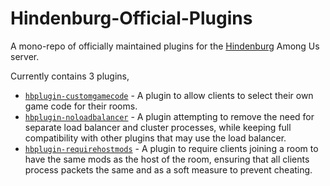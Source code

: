 # Hindenburg-Official-Plugins
A mono-repo of officially maintained plugins for the [Hindenburg](https://github.com/SkeldJS/Hindenburg) Among Us server.

Currently contains 3 plugins,
* [`hbplugin-customgamecode`](https://github.com/SkeldJS/Hindenburg-Official-Plugins/tree/master/packages/hbplugin-customgamecode) -
A plugin to allow clients to select their own game code for their rooms.
* [`hbplugin-noloadbalancer`](https://github.com/SkeldJS/Hindenburg-Official-Plugins/tree/master/packages/hbplugin-noloadbalancer) -
A plugin attempting to remove the need for separate load balancer and cluster
processes, while keeping full compatibility with other plugins that may use the
load balancer.
* [`hbplugin-requirehostmods`](https://github.com/SkeldJS/Hindenburg-Official-Plugins/tree/master/packages/hbplugin-requirehostmods) -
A plugin to require clients joining a room to have the same mods as the host of
the room, ensuring that all clients process packets the same and as a soft measure
to prevent cheating.